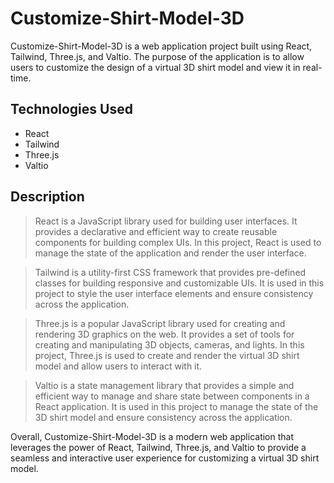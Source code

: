 # Customize-Shirt-Model-3D
Customize-Shirt-Model-3D is a web application project built using React, Tailwind, Three.js, and Valtio. The purpose of the application is to allow users to customize the design of a virtual 3D shirt model and view it in real-time.

## Technologies Used
- React
- Tailwind
- Three.js
- Valtio

## Description
> React is a JavaScript library used for building user interfaces. It provides a declarative and efficient way to create reusable components for building complex UIs. In this project, React is used to manage the state of the application and render the user interface.

> Tailwind is a utility-first CSS framework that provides pre-defined classes for building responsive and customizable UIs. It is used in this project to style the user interface elements and ensure consistency across the application.

> Three.js is a popular JavaScript library used for creating and rendering 3D graphics on the web. It provides a set of tools for creating and manipulating 3D objects, cameras, and lights. In this project, Three.js is used to create and render the virtual 3D shirt model and allow users to interact with it.

> Valtio is a state management library that provides a simple and efficient way to manage and share state between components in a React application. It is used in this project to manage the state of the 3D shirt model and ensure consistency across the application.

Overall, Customize-Shirt-Model-3D is a modern web application that leverages the power of React, Tailwind, Three.js, and Valtio to provide a seamless and interactive user experience for customizing a virtual 3D shirt model.
